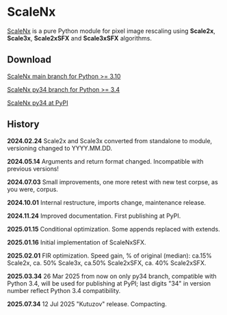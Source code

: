 # ScaleNx

[ScaleNx](https://dnyarri.github.io/scalenx.html) is a pure Python module
for pixel image rescaling using
**Scale2x**, **Scale3x**, **Scale2xSFX** and **Scale3xSFX**
algorithms.

## Download

[ScaleNx main branch for Python >= 3.10](https://github.com/Dnyarri/PixelArtScaling)

[ScaleNx py34 branch for Python >= 3.4](https://github.com/Dnyarri/PixelArtScaling/tree/py34)

[ScaleNx py34 at PyPI](https://pypi.org/project/ScaleNx/)

## History

**2024.02.24**  Scale2x and Scale3x converted from standalone to module,
versioning changed to YYYY.MM.DD.

**2024.05.14**  Arguments and return format changed. Incompatible with previous versions!

**2024.07.03**  Small improvements, one more retest with new test corpse, as you were, corpus.

**2024.10.01**  Internal restructure, imports change, maintenance release.

**2024.11.24**  Improved documentation. First publishing at PyPI.

**2025.01.15**  Conditional optimization. Some appends replaced with extends.

**2025.01.16**  Initial implementation of ScaleNxSFX.

**2025.02.01**  FIR optimization. Speed gain, % of original (median):
ca.15% Scale2x, ca. 50% Scale3x, ca.50% Scale2xSFX, ca. 40% Scale2xSFX.

**2025.03.34**  26 Mar 2025 from now on only py34 branch, compatible with Python 3.4,
will be used for publishing at PyPI; last digits "34" in version number reflect Python 3.4 compatibility.

**2025.07.34**  12 Jul 2025 "Kutuzov" release. Compacting.

